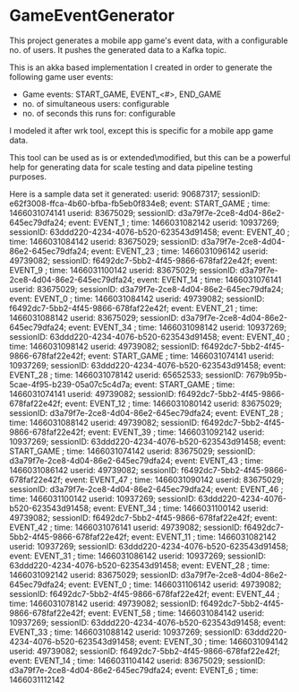# GameEventGenerator
This project generates a mobile app game's event data, with a configurable no. of users. It pushes the generated data to a Kafka topic. 

This is an akka based implementation I created in order to generate the following game user events:

- Game events: START_GAME, EVENT_<#>, END_GAME
- no. of simultaneous users: configurable
- no. of seconds this runs for: configurable

I modeled it after wrk tool, except this is specific for a mobile app game data.

This tool can be used as is or extended\modified, but this can be a powerful help for generating data for scale testing and data pipeline testing purposes.

Here is a sample data set it generated:
userid: 90687317; sessionID: e62f3008-ffca-4b60-bfba-fb5eb0f834e8; event: START_GAME ; time: 1466031074141
userid: 83675029; sessionID: d3a79f7e-2ce8-4d04-86e2-645ec79dfa24; event: EVENT_1 ; time: 1466031082142
userid: 10937269; sessionID: 63ddd220-4234-4076-b520-623543d91458; event: EVENT_40 ; time: 1466031084142
userid: 83675029; sessionID: d3a79f7e-2ce8-4d04-86e2-645ec79dfa24; event: EVENT_23 ; time: 1466031096142
userid: 49739082; sessionID: f6492dc7-5bb2-4f45-9866-678faf22e42f; event: EVENT_9 ; time: 1466031100142
userid: 83675029; sessionID: d3a79f7e-2ce8-4d04-86e2-645ec79dfa24; event: EVENT_14 ; time: 1466031076141
userid: 83675029; sessionID: d3a79f7e-2ce8-4d04-86e2-645ec79dfa24; event: EVENT_0 ; time: 1466031084142
userid: 49739082; sessionID: f6492dc7-5bb2-4f45-9866-678faf22e42f; event: EVENT_21 ; time: 1466031088142
userid: 83675029; sessionID: d3a79f7e-2ce8-4d04-86e2-645ec79dfa24; event: EVENT_34 ; time: 1466031098142
userid: 10937269; sessionID: 63ddd220-4234-4076-b520-623543d91458; event: EVENT_40 ; time: 1466031098142
userid: 49739082; sessionID: f6492dc7-5bb2-4f45-9866-678faf22e42f; event: START_GAME ; time: 1466031074141
userid: 10937269; sessionID: 63ddd220-4234-4076-b520-623543d91458; event: EVENT_28 ; time: 1466031078142
userid: 65652533; sessionID: 7679b95b-5cae-4f95-b239-05a07c5c4d7a; event: START_GAME ; time: 1466031074141
userid: 49739082; sessionID: f6492dc7-5bb2-4f45-9866-678faf22e42f; event: EVENT_12 ; time: 1466031080142
userid: 83675029; sessionID: d3a79f7e-2ce8-4d04-86e2-645ec79dfa24; event: EVENT_28 ; time: 1466031088142
userid: 49739082; sessionID: f6492dc7-5bb2-4f45-9866-678faf22e42f; event: EVENT_39 ; time: 1466031092142
userid: 10937269; sessionID: 63ddd220-4234-4076-b520-623543d91458; event: START_GAME ; time: 1466031074142
userid: 83675029; sessionID: d3a79f7e-2ce8-4d04-86e2-645ec79dfa24; event: EVENT_43 ; time: 1466031086142
userid: 49739082; sessionID: f6492dc7-5bb2-4f45-9866-678faf22e42f; event: EVENT_47 ; time: 1466031090142
userid: 83675029; sessionID: d3a79f7e-2ce8-4d04-86e2-645ec79dfa24; event: EVENT_46 ; time: 1466031100142
userid: 10937269; sessionID: 63ddd220-4234-4076-b520-623543d91458; event: EVENT_34 ; time: 1466031100142
userid: 49739082; sessionID: f6492dc7-5bb2-4f45-9866-678faf22e42f; event: EVENT_42 ; time: 1466031076141
userid: 49739082; sessionID: f6492dc7-5bb2-4f45-9866-678faf22e42f; event: EVENT_11 ; time: 1466031082142
userid: 10937269; sessionID: 63ddd220-4234-4076-b520-623543d91458; event: EVENT_31 ; time: 1466031086142
userid: 10937269; sessionID: 63ddd220-4234-4076-b520-623543d91458; event: EVENT_28 ; time: 1466031092142
userid: 83675029; sessionID: d3a79f7e-2ce8-4d04-86e2-645ec79dfa24; event: EVENT_0 ; time: 1466031106142
userid: 49739082; sessionID: f6492dc7-5bb2-4f45-9866-678faf22e42f; event: EVENT_44 ; time: 1466031078142
userid: 49739082; sessionID: f6492dc7-5bb2-4f45-9866-678faf22e42f; event: EVENT_58 ; time: 1466031084142
userid: 10937269; sessionID: 63ddd220-4234-4076-b520-623543d91458; event: EVENT_33 ; time: 1466031088142
userid: 10937269; sessionID: 63ddd220-4234-4076-b520-623543d91458; event: EVENT_30 ; time: 1466031094142
userid: 49739082; sessionID: f6492dc7-5bb2-4f45-9866-678faf22e42f; event: EVENT_14 ; time: 1466031104142
userid: 83675029; sessionID: d3a79f7e-2ce8-4d04-86e2-645ec79dfa24; event: EVENT_6 ; time: 1466031112142
